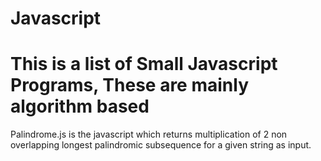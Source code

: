 # Javascript
# This is a list of Small Javascript Programs, These are mainly algorithm based 

Palindrome.js is the javascript which returns multiplication of 2 non overlapping longest palindromic subsequence for a given string as input.


